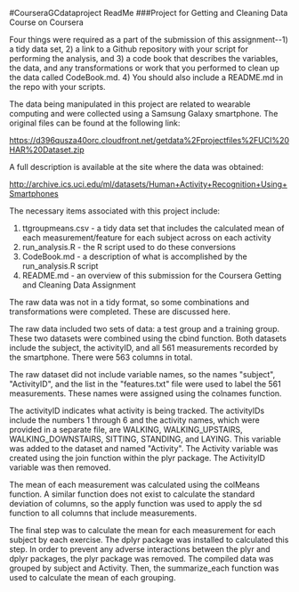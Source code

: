 #CourseraGCdataproject ReadMe
###Project for Getting and Cleaning Data Course on Coursera

Four things were required as a part of the submission of this assignment--1) a tidy data set, 2) a link to a Github repository with your script for performing the analysis, and 3) a code book that describes the variables, the data, and any transformations or work that you performed to clean up the data called CodeBook.md. 4) You should also include a README.md in the repo with your scripts. 

The data being manipulated in this project are related to wearable computing and were collected using a Samsung Galaxy smartphone. The original files can be found at the following link:

https://d396qusza40orc.cloudfront.net/getdata%2Fprojectfiles%2FUCI%20HAR%20Dataset.zip

A full description is available at the site where the data was obtained:

http://archive.ics.uci.edu/ml/datasets/Human+Activity+Recognition+Using+Smartphones

The necessary items associated with this project include:

1. ttgroupmeans.csv - a tidy data set that includes the calculated mean of each measurement/feature for each subject across on each activity
2. run_analysis.R - the R script used to do these conversions
3. CodeBook.md - a description of what is accomplished by the run_analysis.R script
4. README.md - an overview of this submission for the Coursera Getting and Cleaning Data Assignment

The raw data was not in a tidy format, so some combinations and transformations were completed. These are discussed here.

The raw data included two sets of data: a test group and a training group. These two datasets were combined using the cbind function. Both datasets include the subject, the activityID, and all 561 measurements recorded by the smartphone. There were 563 columns in total.

The raw dataset did not include variable names, so the names "subject", "ActivityID", and the list in the "features.txt" file were used to label the 561 measurements. These names were assigned using the colnames function.

The activityID indicates what activity is being tracked. The activityIDs include the numbers 1 through 6 and the activity names, which were provided in a separate file, are WALKING, WALKING_UPSTAIRS, WALKING_DOWNSTAIRS, SITTING, STANDING, and LAYING. This variable was added to the dataset and named "Activity". The Activity variable was created using the join function within the plyr package. The ActivityID variable was then removed.

The mean of each measurement was calculated using the colMeans function. A similar function does not exist to calculate the standard deviation of columns, so the apply function was used to apply the sd function to all columns that include measurements.

The final step was to calculate the mean for each measurement for each subject by each exercise. The dplyr package was installed to calculated this step. In order to prevent any adverse interactions between the plyr and dplyr packages, the plyr package was removed. The compiled data was grouped by subject and Activity. Then, the summarize_each function was used to calculate the mean of each grouping.
